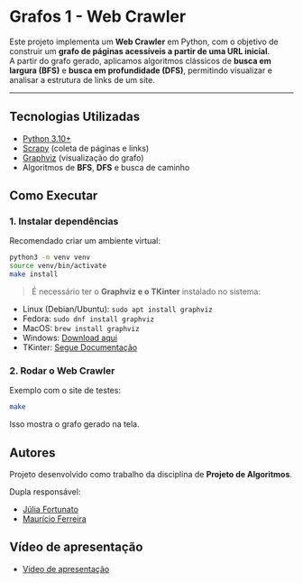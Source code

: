 # Grafos 1 - Web Crawler

Este projeto implementa um **Web Crawler** em Python, com o objetivo de construir um **grafo de páginas acessíveis a partir de uma URL inicial**.  
A partir do grafo gerado, aplicamos algoritmos clássicos de **busca em largura (BFS)** e **busca em profundidade (DFS)**, permitindo visualizar e analisar a estrutura de links de um site.

---

## Tecnologias Utilizadas
- [Python 3.10+](https://www.python.org/)
- [Scrapy](https://scrapy.org/) (coleta de páginas e links)
- [Graphviz](https://graphviz.org/) (visualização do grafo)
- Algoritmos de **BFS**, **DFS** e busca de caminho


##  Como Executar

### 1. Instalar dependências
Recomendado criar um ambiente virtual:
```bash
python3 -m venv venv
source venv/bin/activate
make install
```

> É necessário ter o **Graphviz e o TKinter** instalado no sistema:
- Linux (Debian/Ubuntu): `sudo apt install graphviz`
- Fedora: `sudo dnf install graphviz`
- MacOS: `brew install graphviz`
- Windows: [Download aqui](https://graphviz.gitlab.io/download/)
- TKinter: [Segue Documentação](https://tkdocs.com/tutorial/install.html)


### 2. Rodar o Web Crawler
Exemplo com o site de testes:
```bash
make
```
Isso mostra o grafo gerado na tela.

## Autores

Projeto desenvolvido como trabalho da disciplina de **Projeto de Algoritmos**.

Dupla responsável: 

- [Júlia Fortunato](https://github.com/julia-fortunato)  
- [Maurício Ferreira](https://github.com/mauricio_araujoo)  

## Vídeo de apresentação

- [Video de apresentação](https://www.youtube.com/watch?v=F954oB1af_k)
